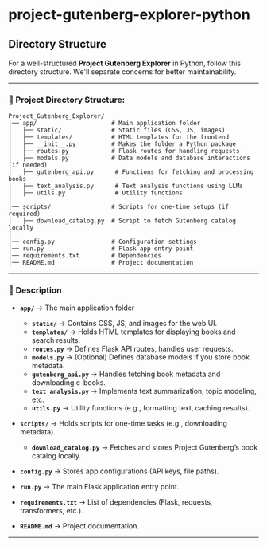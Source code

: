 # project-gutenberg-explorer-python



## Directory Structure

For a well-structured **Project Gutenberg Explorer** in Python, follow this directory structure. We'll separate concerns for better maintainability.

---

### 📂 Project Directory Structure:
```
Project_Gutenberg_Explorer/
│── app/                     # Main application folder
│   ├── static/              # Static files (CSS, JS, images)
│   ├── templates/           # HTML templates for the frontend
│   ├── __init__.py          # Makes the folder a Python package
│   ├── routes.py            # Flask routes for handling requests
│   ├── models.py            # Data models and database interactions (if needed)
│   ├── gutenberg_api.py      # Functions for fetching and processing books
│   ├── text_analysis.py      # Text analysis functions using LLMs
│   ├── utils.py              # Utility functions
│
│── scripts/                 # Scripts for one-time setups (if required)
│   ├── download_catalog.py  # Script to fetch Gutenberg catalog locally
│
│── config.py                # Configuration settings
│── run.py                   # Flask app entry point
│── requirements.txt         # Dependencies
│── README.md                # Project documentation
```

---

### 📜 **Description**
- **`app/`** → The main application folder
  - **`static/`** → Contains CSS, JS, and images for the web UI.
  - **`templates/`** → Holds HTML templates for displaying books and search results.
  - **`routes.py`** → Defines Flask API routes, handles user requests.
  - **`models.py`** → (Optional) Defines database models if you store book metadata.
  - **`gutenberg_api.py`** → Handles fetching book metadata and downloading e-books.
  - **`text_analysis.py`** → Implements text summarization, topic modeling, etc.
  - **`utils.py`** → Utility functions (e.g., formatting text, caching results).

- **`scripts/`** → Holds scripts for one-time tasks (e.g., downloading metadata).
  - **`download_catalog.py`** → Fetches and stores Project Gutenberg’s book catalog locally.

- **`config.py`** → Stores app configurations (API keys, file paths).

- **`run.py`** → The main Flask application entry point.

- **`requirements.txt`** → List of dependencies (Flask, requests, transformers, etc.).

- **`README.md`** → Project documentation.

---

